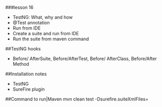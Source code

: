 ###lesson 16
* TestNG: What, why and how
* @Test annotation
* Run from IDE
* Create a suite and run from IDE
* Run the suite from maven command


##TestNG hooks
- Before/ AfterSuite, Before/AfterTest, Before/ AfterClass, Before/After Method

##Installation notes
- TestNG
- SureFire plugin

##Command to run|Maven
mvn clean test -Dsurefire.suiteXmlFiles=

